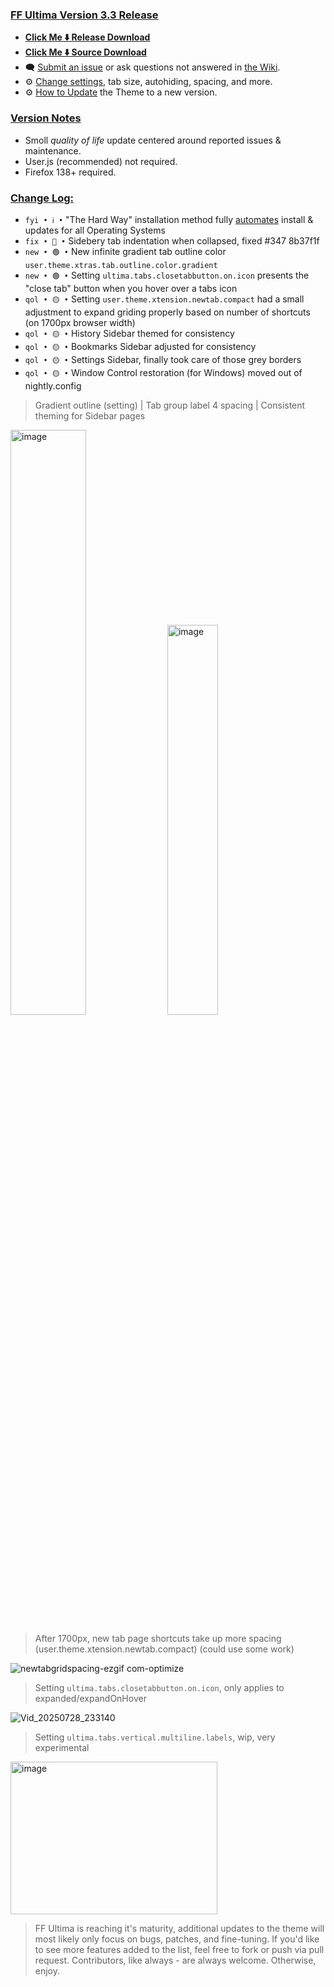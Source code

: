 ### <ins> FF Ultima Version 3.3 Release
- **[Click Me ⬇️ Release Download](https://github.com/soulhotel/FF-ULTIMA/releases/download/3.3/ffultima3.3.zip)**
- **[Click Me ⬇️ Source Download](https://github.com/soulhotel/FF-ULTIMA/archive/refs/heads/main.zip)**
- 🗨️ [Submit an issue](https://github.com/soulhotel/FF-ULTIMA/issues/new/choose) or ask questions not answered in [the Wiki](https://github.com/soulhotel/FF-ULTIMA/wiki).
- ⚙️ [Change settings](https://github.com/soulhotel/FF-ULTIMA/wiki/Settings), tab size, autohiding, spacing, and more.
- ⚙️ [How to Update](https://github.com/soulhotel/FF-ULTIMA/wiki/How-to-Update-the-Theme) the Theme to a new version.
  
### <ins> Version Notes
- Smoll *quality of life* update centered around reported issues & maintenance.
- User.js (recommended) not required. 
- Firefox 138+ required.
<!--
- User.js required. 
- User.js not required.
- User.js (recommended) not required. 
-->

### <ins> Change Log:
- `fyi • ℹ️ •` "The Hard Way" installation method fully [automates](https://github.com/soulhotel/FF-ULTIMA?tab=readme-ov-file#installation) install & updates for all Operating Systems
- `fix • 🔴 •` Sidebery tab indentation when collapsed, fixed #347 8b37f1f
- `new • 🟢 •` New infinite gradient tab outline color `user.theme.xtras.tab.outline.color.gradient`
- `new • 🟢 •` Setting `ultima.tabs.closetabbutton.on.icon` presents the "close tab" button when you hover over a tabs icon
- `qol • 🟡 •` Setting `user.theme.xtension.newtab.compact` had a small adjustment to expand griding properly based on number of shortcuts (on 1700px browser width)
- `qol • 🟡 •` History Sidebar themed for consistency
- `qol • 🟡 •` Bookmarks Sidebar adjusted for consistency
- `qol • 🟡 •` Settings Sidebar, finally took care of those grey borders
- `qol • 🟡 •` Window Control restoration (for Windows) moved out of nightly.config
<!--
`fyi • ℹ️ •`
`fix • 🔴 •` 
`new • 🟢 •` 
`qol • 🟡 •` 
`wip • ℹ️ •` 
-->

> Gradient outline (setting) | Tab group label 4 spacing | Consistent theming for Sidebar pages

<img width="49%" alt="image" src="https://github.com/user-attachments/assets/dbb5a88f-096d-424a-963d-c8a091737d02" />
<img width="40%" alt="image" src="https://github.com/user-attachments/assets/087da9c0-9a6c-4bd4-960a-e2b1eff1549a" />

> After 1700px, new tab page shortcuts take up more spacing (user.theme.xtension.newtab.compact) (could use some work)

![newtabgridspacing-ezgif com-optimize](https://github.com/user-attachments/assets/f5e95548-3a08-48d5-a943-b26f442be15a)

> Setting `ultima.tabs.closetabbutton.on.icon`, only applies to expanded/expandOnHover

![Vid_20250728_233140](https://github.com/user-attachments/assets/f3a19f47-a16a-4ee8-b909-7429d7f1a296)

> Setting `ultima.tabs.vertical.multiline.labels`, wip, very experimental

<img width="331" height="244" alt="image" src="https://github.com/user-attachments/assets/c1e09736-18e8-4921-8dd5-0ab8630fb987" />


> FF Ultima is reaching it's maturity, additional updates to the theme will most likely only focus on bugs, patches, and fine-tuning. If you'd like to see more features added to the list, feel free to fork or push via pull request. Contributors, like always - are always welcome. Otherwise, enjoy.

